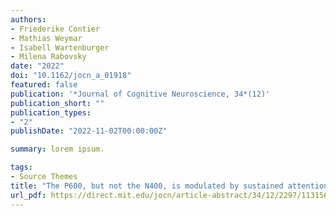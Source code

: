 ```yaml
---
authors:
- Friederike Contier
- Mathias Weymar
- Isabell Wartenburger
- Milena Rabovsky
date: "2022"
doi: "10.1162/jocn_a_01918"
featured: false
publication: '*Journal of Cognitive Neuroscience, 34*(12)'
publication_short: ""
publication_types:
- "2"
publishDate: "2022-11-02T00:00:00Z"

summary: lorem ipsum.

tags:
- Source Themes
title: "The P600, but not the N400, is modulated by sustained attention"
url_pdf: https://direct.mit.edu/jocn/article-abstract/34/12/2297/113156/Sustained-Attention-as-Measured-by-Reaction-Time?redirectedFrom=fulltext
---
```


